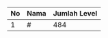 | No | Nama            | Jumlah Level |
|----|-----------------|--------------|
| 1  | #    |    484        |
